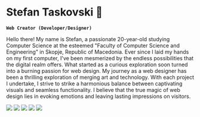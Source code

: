 # Stefan Taskovski 👋

**`Web Creator (Developer/Designer)`**

Hello there! My name is Stefan, a passionate 20-year-old studying Computer Science at the esteemed "Faculty of Computer Science and Engineering" in Skopje, Republic of Macedonia. Ever since I laid my hands on my first computer, I've been mesmerized by the endless possibilities that the digital realm offers. What started as a curious exploration soon turned into a burning passion for web design.
My journey as a web designer has been a thrilling exploration of merging art and technology. With each project I undertake, I strive to strike a harmonious balance between captivating visuals and seamless functionality. I believe that the true magic of web design lies in evoking emotions and leaving lasting impressions on visitors.

<div>
  <div class="images">
      <img src="https://cdn.jsdelivr.net/gh/devicons/devicon/icons/html5/html5-original.svg" />
      <img src="https://cdn.jsdelivr.net/gh/devicons/devicon/icons/css3/css3-original.svg" />       
      <img src="https://cdn.jsdelivr.net/gh/devicons/devicon/icons/javascript/javascript-original.svg" />
      <img src="https://cdn.jsdelivr.net/gh/devicons/devicon/icons/sass/sass-original.svg" />
      <img src="https://cdn.jsdelivr.net/gh/devicons/devicon/icons/bootstrap/bootstrap-original.svg" />
  </div>
</div>

<!--
**stef03codes/stef03codes** is a ✨ _special_ ✨ repository because its `README.md` (this file) appears on your GitHub profile.

Here are some ideas to get you started:

- 🔭 I’m currently working on ...
- 🌱 I’m currently learning ...
- 👯 I’m looking to collaborate on ...
- 🤔 I’m looking for help with ...
- 💬 Ask me about ...
- 📫 How to reach me: ...
- 😄 Pronouns: ...
- ⚡ Fun fact: ...
-->
